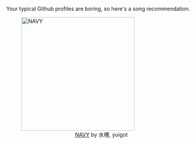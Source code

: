 Your typical Github profiles are boring, so here's a song recommendation.
<figure><img width="300" height="300" src="https://i.scdn.co/image/ab67616d0000b273e6d4f0be36642a3e42cdb043" alt="NAVY" /><figcaption align="center"><a href="https://open.spotify.com/track/5Sou9lF8hI8szJ4pjMBnOK" target="_blank">NAVY</a> by 水槽, yuigot</figcaption></figure>
